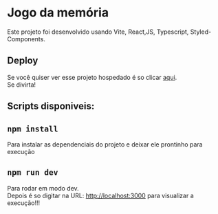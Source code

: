 # Jogo da memória

Este projeto foi desenvolvido usando Vite, React,JS, Typescript, Styled-Components.

## Deploy

Se você quiser ver esse projeto hospedado é so clicar [aqui](http://localhost:3000).<br>Se divirta!

## Scripts disponiveis:

## `npm install`

Para instalar as dependenciais do projeto e deixar ele prontinho para execução

## `npm run dev`

Para rodar em modo dev. <br>
Depois é so digitar na URL: [http://localhost:3000](http://localhost:3000) para visualizar a execução!!!